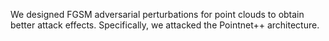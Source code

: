 We designed FGSM adversarial perturbations for point clouds to obtain better attack effects. Specifically, we attacked the Pointnet++ architecture.
